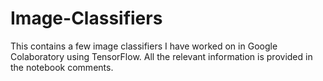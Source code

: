 # Image-Classifiers

This contains a few image classifiers I have worked on in Google Colaboratory using TensorFlow. All the relevant information is provided in the notebook comments.
